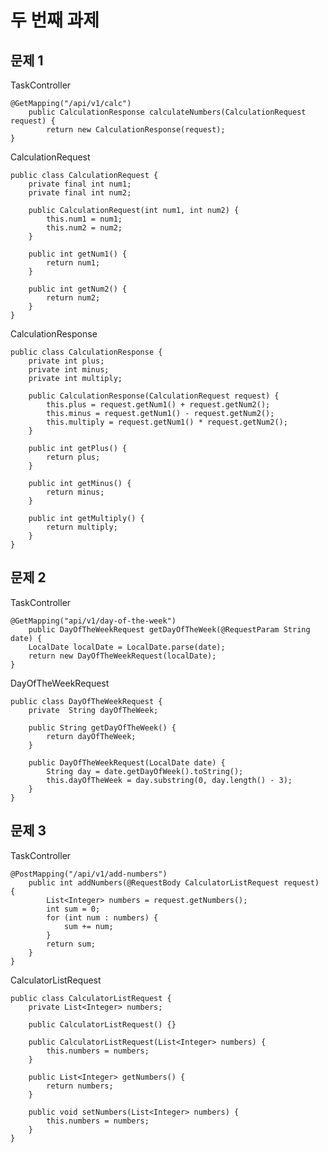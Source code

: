 # 두 번째 과제
## 문제 1
TaskController

    @GetMapping("/api/v1/calc")
        public CalculationResponse calculateNumbers(CalculationRequest request) {
            return new CalculationResponse(request);
    }

CalculationRequest

    public class CalculationRequest {
        private final int num1;
        private final int num2;

        public CalculationRequest(int num1, int num2) {
            this.num1 = num1;
            this.num2 = num2;
        }

        public int getNum1() {
            return num1;
        }

        public int getNum2() {
            return num2;
        }
    }

CalculationResponse

    public class CalculationResponse {
        private int plus;
        private int minus;
        private int multiply;

        public CalculationResponse(CalculationRequest request) {
            this.plus = request.getNum1() + request.getNum2();
            this.minus = request.getNum1() - request.getNum2();
            this.multiply = request.getNum1() * request.getNum2();
        }

        public int getPlus() {
            return plus;
        }

        public int getMinus() {
            return minus;
        }

        public int getMultiply() {
            return multiply;
        }
    }



## 문제 2
TaskController

    @GetMapping("api/v1/day-of-the-week")
        public DayOfTheWeekRequest getDayOfTheWeek(@RequestParam String date) {
        LocalDate localDate = LocalDate.parse(date);
        return new DayOfTheWeekRequest(localDate);
    }

DayOfTheWeekRequest

    public class DayOfTheWeekRequest {
        private  String dayOfTheWeek;

        public String getDayOfTheWeek() {
            return dayOfTheWeek;
        }

        public DayOfTheWeekRequest(LocalDate date) {
            String day = date.getDayOfWeek().toString();
            this.dayOfTheWeek = day.substring(0, day.length() - 3);
        }
    }

## 문제 3
TaskController

    @PostMapping("/api/v1/add-numbers")
        public int addNumbers(@RequestBody CalculatorListRequest request) {
            List<Integer> numbers = request.getNumbers();
            int sum = 0;
            for (int num : numbers) {
                sum += num;
            }
            return sum;
        }
    }


CalculatorListRequest 

    public class CalculatorListRequest {
        private List<Integer> numbers;

        public CalculatorListRequest() {}

        public CalculatorListRequest(List<Integer> numbers) {
            this.numbers = numbers;
        }

        public List<Integer> getNumbers() {
            return numbers;
        }

        public void setNumbers(List<Integer> numbers) {
            this.numbers = numbers;
        }
    }